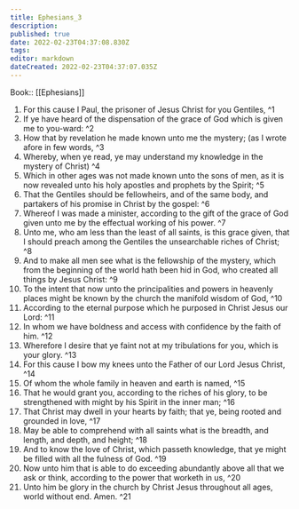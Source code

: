 ```yaml
---
title: Ephesians_3
description: 
published: true
date: 2022-02-23T04:37:08.830Z
tags: 
editor: markdown
dateCreated: 2022-02-23T04:37:07.035Z
---
```


 Book:: [[Ephesians]]
 1. For this cause I Paul, the prisoner of Jesus Christ for you Gentiles, ^1
 2. If ye have heard of the dispensation of the grace of God which is given me to you-ward: ^2
 3. How that by revelation he made known unto me the mystery; (as I wrote afore in few words, ^3
 4. Whereby, when ye read, ye may understand my knowledge in the mystery of Christ) ^4
 5. Which in other ages was not made known unto the sons of men, as it is now revealed unto his holy apostles and prophets by the Spirit; ^5
 6. That the Gentiles should be fellowheirs, and of the same body, and partakers of his promise in Christ by the gospel: ^6
 7. Whereof I was made a minister, according to the gift of the grace of God given unto me by the effectual working of his power. ^7
 8. Unto me, who am less than the least of all saints, is this grace given, that I should preach among the Gentiles the unsearchable riches of Christ; ^8
 9. And to make all men see what is the fellowship of the mystery, which from the beginning of the world hath been hid in God, who created all things by Jesus Christ: ^9
 10. To the intent that now unto the principalities and powers in heavenly places might be known by the church the manifold wisdom of God, ^10
 11. According to the eternal purpose which he purposed in Christ Jesus our Lord: ^11
 12. In whom we have boldness and access with confidence by the faith of him. ^12
 13. Wherefore I desire that ye faint not at my tribulations for you, which is your glory. ^13
 14. For this cause I bow my knees unto the Father of our Lord Jesus Christ, ^14
 15. Of whom the whole family in heaven and earth is named, ^15
 16. That he would grant you, according to the riches of his glory, to be strengthened with might by his Spirit in the inner man; ^16
 17. That Christ may dwell in your hearts by faith; that ye, being rooted and grounded in love, ^17
 18. May be able to comprehend with all saints what is the breadth, and length, and depth, and height; ^18
 19. And to know the love of Christ, which passeth knowledge, that ye might be filled with all the fulness of God. ^19
 20. Now unto him that is able to do exceeding abundantly above all that we ask or think, according to the power that worketh in us, ^20
 21. Unto him be glory in the church by Christ Jesus throughout all ages, world without end. Amen. ^21
